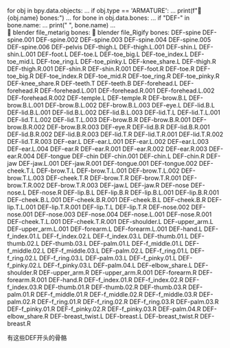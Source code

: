 for obj in bpy.data.objects:
...     if obj.type == 'ARMATURE':
...         print(f"🦴 {obj.name} bones:")
...         for bone in obj.data.bones:
...             if "DEF-" in bone.name:
...                 print(" ", bone.name)
...                 
🦴 blender file_metarig bones:
🦴 blender file_Rigify bones:
   DEF-spine
   DEF-spine.001
   DEF-spine.002
   DEF-spine.003
   DEF-spine.004
   DEF-spine.005
   DEF-spine.006
   DEF-pelvis
   DEF-thigh.L
   DEF-thigh.L.001
   DEF-shin.L
   DEF-shin.L.001
   DEF-foot.L
   DEF-toe.L
   DEF-toe_big.L
   DEF-toe_index.L
   DEF-toe_mid.L
   DEF-toe_ring.L
   DEF-toe_pinky.L
   DEF-knee_share.L
   DEF-thigh.R
   DEF-thigh.R.001
   DEF-shin.R
   DEF-shin.R.001
   DEF-foot.R
   DEF-toe.R
   DEF-toe_big.R
   DEF-toe_index.R
   DEF-toe_mid.R
   DEF-toe_ring.R
   DEF-toe_pinky.R
   DEF-knee_share.R
   DEF-teeth.T
   DEF-teeth.B
   DEF-forehead.L
   DEF-forehead.R
   DEF-forehead.L.001
   DEF-forehead.R.001
   DEF-forehead.L.002
   DEF-forehead.R.002
   DEF-temple.L
   DEF-temple.R
 DEF-brow.B.L
   DEF-brow.B.L.001
   DEF-brow.B.L.002
   DEF-brow.B.L.003
   DEF-eye.L
   DEF-lid.B.L
   DEF-lid.B.L.001
   DEF-lid.B.L.002
   DEF-lid.B.L.003
   DEF-lid.T.L
   DEF-lid.T.L.001
   DEF-lid.T.L.002
   DEF-lid.T.L.003
   DEF-brow.B.R
   DEF-brow.B.R.001
   DEF-brow.B.R.002
   DEF-brow.B.R.003
   DEF-eye.R
   DEF-lid.B.R
   DEF-lid.B.R.001
   DEF-lid.B.R.002
   DEF-lid.B.R.003
   DEF-lid.T.R
   DEF-lid.T.R.001
   DEF-lid.T.R.002
   DEF-lid.T.R.003
   DEF-ear.L
   DEF-ear.L.001
   DEF-ear.L.002
   DEF-ear.L.003
   DEF-ear.L.004
  DEF-ear.R
   DEF-ear.R.001
   DEF-ear.R.002
   DEF-ear.R.003
   DEF-ear.R.004
   DEF-tongue
   DEF-chin
   DEF-chin.001
   DEF-chin.L
   DEF-chin.R
   DEF-jaw
   DEF-jaw.L.001
   DEF-jaw.R.001
   DEF-tongue.001
   DEF-tongue.002
   DEF-cheek.T.L
   DEF-brow.T.L
   DEF-brow.T.L.001
   DEF-brow.T.L.002
   DEF-brow.T.L.003
   DEF-cheek.T.R
   DEF-brow.T.R
   DEF-brow.T.R.001
   DEF-brow.T.R.002
   DEF-brow.T.R.003
   DEF-jaw.L
   DEF-jaw.R
   DEF-nose
   DEF-nose.L
   DEF-nose.R
   DEF-lip.B.L
   DEF-lip.B.R
   DEF-lip.B.L.001
   DEF-lip.B.R.001
   DEF-cheek.B.L.001
   DEF-cheek.B.R.001
   DEF-cheek.B.L
   DEF-cheek.B.R
   DEF-lip.T.L.001
   DEF-lip.T.R.001
   DEF-lip.T.L
   DEF-lip.T.R
   DEF-nose.002
   DEF-nose.001
   DEF-nose.003
   DEF-nose.004
   DEF-nose.L.001
   DEF-nose.R.001
   DEF-cheek.T.L.001
   DEF-cheek.T.R.001
   DEF-shoulder.L
   DEF-upper_arm.L
   DEF-upper_arm.L.001
   DEF-forearm.L
   DEF-forearm.L.001
   DEF-hand.L
   DEF-f_index.01.L
   DEF-f_index.02.L
   DEF-f_index.03.L
   DEF-thumb.01.L
 DEF-thumb.02.L
   DEF-thumb.03.L
   DEF-palm.01.L
   DEF-f_middle.01.L
   DEF-f_middle.02.L
   DEF-f_middle.03.L
   DEF-palm.02.L
   DEF-f_ring.01.L
   DEF-f_ring.02.L
   DEF-f_ring.03.L
   DEF-palm.03.L
   DEF-f_pinky.01.L
   DEF-f_pinky.02.L
   DEF-f_pinky.03.L
   DEF-palm.04.L
   DEF-elbow_share.L
   DEF-shoulder.R
   DEF-upper_arm.R
   DEF-upper_arm.R.001
   DEF-forearm.R
   DEF-forearm.R.001
   DEF-hand.R
   DEF-f_index.01.R
   DEF-f_index.02.R
   DEF-f_index.03.R
   DEF-thumb.01.R
   DEF-thumb.02.R
   DEF-thumb.03.R
   DEF-palm.01.R
   DEF-f_middle.01.R
   DEF-f_middle.02.R
   DEF-f_middle.03.R
   DEF-palm.02.R
   DEF-f_ring.01.R
   DEF-f_ring.02.R
   DEF-f_ring.03.R
   DEF-palm.03.R
   DEF-f_pinky.01.R
   DEF-f_pinky.02.R
   DEF-f_pinky.03.R
   DEF-palm.04.R
   DEF-elbow_share.R
   DEF-breast_twist.L
   DEF-breast.L
   DEF-breast_twist.R
   DEF-breast.R

有这些DEF开头的骨骼
